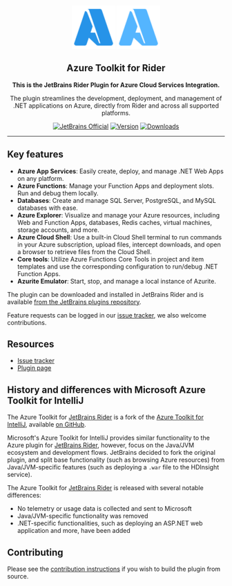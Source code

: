 <div align="center">
  <img alt="Logo" src="./PluginsAndFeatures/azure-toolkit-for-rider/src/main/resources/META-INF/pluginIcon.svg#gh-light-mode-only" width="100">
  <img alt="Logo" src="./PluginsAndFeatures/azure-toolkit-for-rider/src/main/resources/META-INF/pluginIcon_dark.svg#gh-dark-mode-only" width="100">
  <h2>Azure Toolkit for Rider</h2>

**This is the JetBrains Rider Plugin for Azure Cloud Services Integration.**

The plugin streamlines the development, deployment, and management of .NET applications on Azure, directly from Rider and across all supported platforms.

  <a href="https://github.com/JetBrains"><img src="http://jb.gg/badges/official-flat-square.svg" alt="JetBrains Official"></a>
  <a href="https://plugins.jetbrains.com/plugin/11220-azure-toolkit-for-rider"><img src="https://img.shields.io/jetbrains/plugin/v/11220-azure-toolkit-for-rider.svg?label=plugin&logo=rider" alt="Version"></a>
  <a href="https://plugins.jetbrains.com/plugin/11220-azure-toolkit-for-rider"><img src="https://img.shields.io/jetbrains/plugin/d/11220-azure-toolkit-for-rider.svg" alt="Downloads"></a>
</div>

---

## Key features

- **Azure App Services**: Easily create, deploy, and manage .NET Web Apps on any platform.
- **Azure Functions**: Manage your Function Apps and deployment slots. Run and debug them locally.
- **Databases**: Create and manage SQL Server, PostgreSQL, and MySQL databases with ease.
- **Azure Explorer**: Visualize and manage your Azure resources, including Web and Function Apps, databases, Redis caches, virtual machines, storage accounts, and more.
- **Azure Cloud Shell**: Use a built-in Cloud Shell terminal to run commands in your Azure subscription, upload files, intercept downloads, and open a browser to retrieve files from the Cloud Shell.
- **Core tools**: Utilize Azure Functions Core Tools in project and item templates and use the corresponding configuration to run/debug .NET Function Apps.
- **Azurite Emulator**: Start, stop, and manage a local instance of Azurite.

The plugin can be downloaded and installed in JetBrains Rider and is
available [from the JetBrains plugins repository](https://plugins.jetbrains.com/plugin/11220-azure-toolkit-for-rider).

Feature requests can be logged in our [issue tracker](https://github.com/JetBrains/azure-tools-for-intellij/issues), we
also welcome contributions.

## Resources

* [Issue tracker](https://github.com/JetBrains/azure-tools-for-intellij/issues)
* [Plugin page](https://plugins.jetbrains.com/plugin/11220-azure-toolkit-for-rider)

## History and differences with Microsoft Azure Toolkit for IntelliJ

The Azure Toolkit for [JetBrains Rider](https://www.jetbrains.com/rider) is a fork of
the [Azure Toolkit for IntelliJ](https://docs.microsoft.com/en-us/java/azure/intellij/azure-toolkit-for-intellij-installation),
available [on GitHub](https://github.com/Microsoft/azure-tools-for-java).

Microsoft's Azure Toolkit for IntelliJ provides similar functionality to the Azure plugin
for [JetBrains Rider](https://www.jetbrains.com/rider), however, focus on the Java/JVM ecosystem and development flows.
JetBrains decided to fork the original plugin, and split base functionality (such as browsing Azure resources) from
Java/JVM-specific features (such as deploying a `.war` file to the HDInsight service).

The Azure Toolkit for [JetBrains Rider](https://www.jetbrains.com/rider) is released with several notable differences:

* No telemetry or usage data is collected and sent to Microsoft
* Java/JVM-specific functionality was removed
* .NET-specific functionalities, such as deploying an ASP.NET web application and more, have been added

## Contributing

Please see the [contribution instructions](CONTRIBUTING.md) if you wish to build the plugin from source.